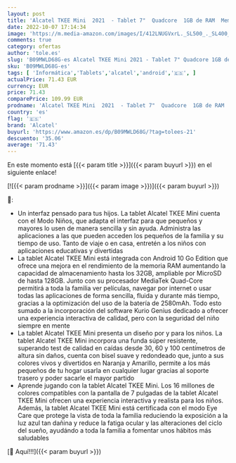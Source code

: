 ```yaml
---
layout: post
title: 'Alcatel TKEE Mini  2021  - Tablet 7"  Quadcore  1GB de RAM  Memoria de 32GB ampliable por MicroSD de hasta 128GB  2580 mAh de Batería  Android 10  Go Edition  + Kurio Genius  Funda  Naranja y amarillo'
date: 2022-10-07 17:14:34
image: 'https://m.media-amazon.com/images/I/412LNUGVxrL._SL500_._SL400_.jpg'
comments: true
category: ofertas
author: 'tole.es'
slug: 'B09MWLD68G-es Alcatel TKEE Mini 2021 - Tablet 7" Quadcore 1GB de RAM...'
sku: 'B09MWLD68G-es'
tags: [ 'Informática','Tablets','alcatel','android','🇪🇸', ]
actualPrice: 71.43 EUR
currency: EUR
price: 71.43
comparePrice: 109.99 EUR
prodname: 'Alcatel TKEE Mini  2021  - Tablet 7"  Quadcore  1GB de RAM  Memoria de 32GB ampliable por MicroSD de hasta 128GB  2580 mAh de Batería  Android 10  Go Edition  + Kurio Genius  Funda  Naranja y amarillo'
country: 'es'
flag: '🇪🇸'
brand: 'Alcatel'
buyurl: 'https://www.amazon.es/dp/B09MWLD68G/?tag=tolees-21'
descuento: '35.06'
average: '71.43'
---
```


En este momento está [{{< param title >}}]({{< param buyurl >}}) en el siguiente enlace!

[![{{< param prodname >}}]({{< param image >}})]({{< param buyurl >}})

🔎:

- Un interfaz pensado para tus hijos. La tablet Alcatel TKEE Mini cuenta con el Modo Niños, que adapta el interfaz para que pequeños y mayores lo usen de manera sencilla y sin ayuda. Administra las aplicaciones a las que pueden acceden los pequeños de la familia y su tiempo de uso. Tanto de viaje o en casa, entretén a los niños con aplicaciones educativas y divertidas
- La tablet Alcatel TKEE Mini está integrada con Android 10 Go Edition que ofrece una mejora en el rendimiento de la memoria RAM aumentando la capacidad de almacenamiento hasta los 32GB, ampliable por MicroSD de hasta 128GB. Junto con su procesador MediaTek Quad-Core permitirá a toda la familia ver películas, navegar por internet o usar todas las aplicaciones de forma sencilla, fluida y durante más tiempo, gracias a la optimización del uso de la batería de 2580mAh. Todo esto sumado a la incorporación del software Kurio Genius dedicado a ofrecer una experiencia interactiva de calidad, pero con la seguridad del niño siempre en mente
- La tablet Alcatel TKEE Mini presenta un diseño por y para los niños. La tablet Alcatel TKEE Mini incorpora una funda súper resistente, superando test de calidad en caídas desde 30, 60 y 100 centímetros de altura sin daños, cuenta con bisel suave y redondeado que, junto a sus colores vivos y divertidos en Naranja y Amarillo, permite a los más pequeños de tu hogar usarla en cualquier lugar gracias al soporte trasero y poder sacarle el mayor partido
- Aprende jugando con la tablet Alcatel TKEE Mini. Los 16 millones de colores compatibles con la pantalla de 7 pulgadas de la tablet Alcatel TKEE Mini ofrecen una experiencia interactiva y realista para los niños. Además, la tablet Alcatel TKEE Mini está certificada con el modo Eye Care que protege la vista de toda la familia reduciendo la exposición a la luz azul tan dañina y reduce la fatiga ocular y las alteraciones del ciclo del sueño, ayudándo a toda la familia a fomentar unos hábitos más saludables

[🛒 Aquí!!!]({{< param buyurl >}})
